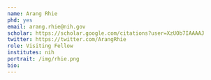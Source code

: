 ```yaml
---
name: Arang Rhie
phd: yes
email: arang.rhie@nih.gov
scholar: https://scholar.google.com/citations?user=XzUOb7IAAAAJ
twitter: https://twitter.com/ArangRhie
role: Visiting Fellow
institutes: nih
portrait: /img/rhie.png
bio:
---
```


